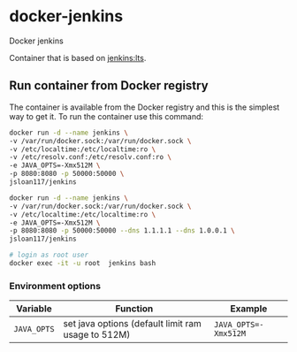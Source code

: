 # docker-jenkins

Docker jenkins

Container that is based on [jenkins:lts](https://hub.docker.com/r/jenkins/jenkins).

## Run container from Docker registry

The container is available from the Docker registry and this is the simplest way to get it.
To run the container use this command:

```bash
docker run -d --name jenkins \
-v /var/run/docker.sock:/var/run/docker.sock \
-v /etc/localtime:/etc/localtime:ro \
-v /etc/resolv.conf:/etc/resolv.conf:ro \
-e JAVA_OPTS=-Xmx512M \
-p 8080:8080 -p 50000:50000 \
jsloan117/jenkins
```

```bash
docker run -d --name jenkins \
-v /var/run/docker.sock:/var/run/docker.sock \
-v /etc/localtime:/etc/localtime:ro \
-e JAVA_OPTS=-Xmx512M \
-p 8080:8080 -p 50000:50000 --dns 1.1.1.1 --dns 1.0.0.1 \
jsloan117/jenkins
```

```bash
# login as root user
docker exec -it -u root  jenkins bash
```

### Environment options

| Variable | Function | Example |
|----------|----------|-------|
| `JAVA_OPTS` | set java options (default limit ram usage to 512M)| `JAVA_OPTS=-Xmx512M` |
